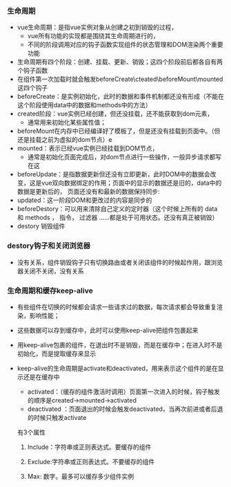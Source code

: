 ### 生命周期
- vue生命周期：是指vue实例对象从创建之初到销毁的过程，
  - vue所有功能的实现都是围绕其生命周期进行的，
  - 不同的阶段调用对应的钩子函数实现组件的状态管理和DOM渲染两个重要功能
- 生命周期有四个阶段：创建、挂载、更新、销毁；这四个阶段前后都各自有两个钩子函数
- 在组件第一次加载时就会触发beforeCreate\cteated\beforeMount\mounted这四个钩子
- beforeCreate：是实例初始化，此时的数据和事件机制都还没有形成（不能在这个阶段使用data中的数据和methods中的方法）
- created阶段：vue实例已经创建，但还没挂载，还不能获取到dom元素，
  - 通常用来初始化某些属性值；
- beforeMount在内存中已经编译好了模板了，但是还没有挂载到页面中。（但还是挂载之前为虚拟的dom节点）e
- mounted：表示已经vue实例已经挂载到DOM节点，
  - 通常是初始化页面完成后，对dom节点进行一些操作，一般异步请求都写在这
- beforeUpdate：是指数据更新但还没有立即更新，此时DOM中的数据会改变，这是vue双向数据绑定的作用；页面中的显示的数据还是旧的，data中的数据是更新后的， 页面还没有和最新的数据保持同步:
- updated：这一阶段DOM和更改过的内容是同步的
- beforeDestory：可以用来清除自己定义的定时器（这个时候上所有的 data 和 methods ， 指令， 过滤器 ……都是处于可用状态。还没有真正被销毁）
- destory 销毁组件

### destory钩子和关闭浏览器
- 没有关系，组件销毁钩子只有切换路由或者关闭该组件的时候起作用，跟浏览器关闭不关闭，没有关系


### 生命周期和缓存keep-alive
- 有些组件在切换的时候都会请求一些请求过的数据，每次请求都会导致重复渲染，影响性能；

- 这些数据可以存到缓存中，此时可以使用keep-alive把组件包裹起来

- 用keep-alive包裹的组件，在退出时不是销毁，而是在缓存中；在进入时不是初始化，而是提取缓存来显示

- keep-alive的生命周期是activate和deactivated，用来表示这个组件的是在显示还是在缓存中
  - activated：（缓存的组件激活时调用）页面第一次进入的时候，钩子触发的顺序是created->mounted->activated
  - deactivated ：页面退出的时候会触发deactivated，当再次前进或者后退的时候只触发activate

  有3个属性 

  1. Include：字符串或正则表达式。要缓存的组件

  2. Exclude:字符串或正则表达式。不要缓存的组件

  3. Max: 数字。最多可以缓存多少组件实例